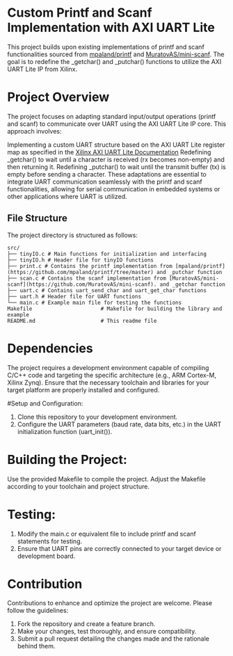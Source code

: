 # Custom Printf and Scanf Implementation with AXI UART Lite
This project builds upon existing implementations of printf and scanf functionalities sourced from [mpaland/printf](https://github.com/mpaland/printf/tree/master)
 and [MuratovAS/mini-scanf](https://github.com/MuratovAS/mini-scanf). The goal is to redefine the _getchar() and _putchar() functions to utilize the AXI UART Lite IP from Xilinx.

# Project Overview
The project focuses on adapting standard input/output operations (printf and scanf) to communicate over UART using the AXI UART Lite IP core. This approach involves:

Implementing a custom UART structure based on the AXI UART Lite register map as specified in the [Xilinx AXI UART Lite Documentation](https://docs.amd.com/v/u/en-US/pg142-axi-uartlite)
Redefining _getchar() to wait until a character is received (rx becomes non-empty) and then returning it.
Redefining _putchar() to wait until the transmit buffer (tx) is empty before sending a character.
These adaptations are essential to integrate UART communication seamlessly with the printf and scanf functionalities, allowing for serial communication in embedded systems or other applications where UART is utilized.

## File Structure
The project directory is structured as follows:
```plaintext
src/
├── tinyIO.c # Main functions for initialization and interfacing
├── tinyIO.h # Header file for tinyIO functions
├── print.c # Contains the printf implementation from [mpaland/printf](https://github.com/mpaland/printf/tree/master) and _putchar function
├── scan.c # Contains the scanf implementation from [MuratovAS/mini-scanf](https://github.com/MuratovAS/mini-scanf). and _getchar function
├── uart.c # Contains uart_send_char and uart_get_char functions
├── uart.h # Header file for UART functions
└── main.c # Example main file for testing the functions
Makefile                      # Makefile for building the library and example
README.md                     # This readme file

```
# Dependencies
The project requires a development environment capable of compiling C/C++ code and targeting the specific architecture (e.g., ARM Cortex-M, Xilinx Zynq).
Ensure that the necessary toolchain and libraries for your target platform are properly installed and configured.

#Setup and Configuration:

1. Clone this repository to your development environment.
2. Configure the UART parameters (baud rate, data bits, etc.) in the UART initialization function (uart_init()).

# Building the Project:
Use the provided Makefile to compile the project. Adjust the Makefile according to your toolchain and project structure.

# Testing:
1. Modify the main.c or equivalent file to include printf and scanf statements for testing.
2. Ensure that UART pins are correctly connected to your target device or development board.

# Contribution
Contributions to enhance and optimize the project are welcome. Please follow the guidelines:
1. Fork the repository and create a feature branch.
2. Make your changes, test thoroughly, and ensure compatibility.
3. Submit a pull request detailing the changes made and the rationale behind them.
